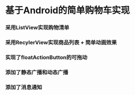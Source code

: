 # 基于Android的简单购物车实现

### 采用ListView实现购物清单

### 采用RecylerView实现商品列表 + 简单动画效果

### 实现了floatActionButton的可拖动

### 添加了静态广播和动态广播

### 添加了消息通知
